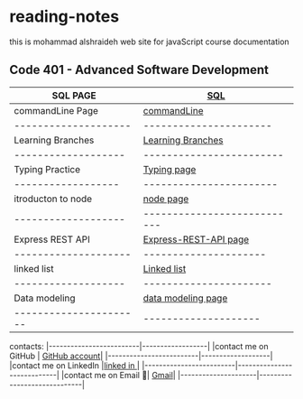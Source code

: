 # reading-notes

this is mohammad alshraideh web site for  javaScript course documentation  


## Code 401 - Advanced Software Development

   
|  SQL PAGE       |     [SQL](./sql.md)   |
|----------------------|--------------------|
|commandLine Page     | [commandLine](./commandLine.md)|
|--------------------|----------------------|
|Learning Branches  | [Learning Branches](./learningBranches.md)|
|-------------------|------------------------|
|Typing Practice  | [Typing page](TypingPractice.md)|
|------------------|-----------------------|
|itroducton to node |[node page](./node.md)|
|-------------------|---------------------------|
|Express REST API   |  [Express-REST-API page](Express-REST-API.md)|
|--------------------|---------------------|
|linked list       | [Linked list](linked-list.md)|
|-------------------|----------------------|
|Data modeling        | [data modeling page](DataModeling.md)|
|----------------------|--------------------|

contacts: 
|-------------------------|------------------|
|contact me on GitHub    | [GitHub account](https://github.com/mohammadsh96)|
|-------------------------|-------------------|
|contact me on LinkedIn |[linked in ](https://www.linkedin.com/in/mohammad-alshraideh-67820b186/)|
|-------------------------|----------------------------| 
|contact me on Email  :email:|  [Gmail](mhmd.shrydh1996@gmail.com)|
|---------------------|-----------------------------|
